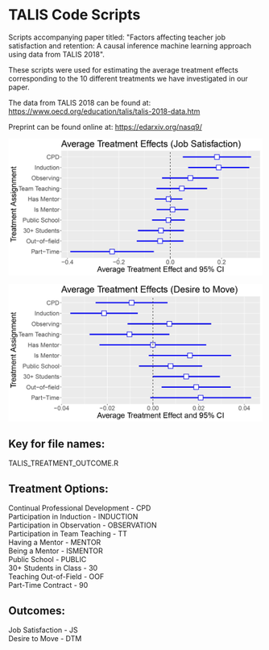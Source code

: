 # TALIS Code Scripts

Scripts accompanying paper titled: "Factors affecting teacher job satisfaction and retention: A causal inference machine learning approach using data from TALIS 2018".

These scripts were used for estimating the average treatment effects corresponding to the 10 different treatments we have investigated in our paper.

The data from TALIS 2018 can be found at: https://www.oecd.org/education/talis/talis-2018-data.htm

Preprint can be found online at: https://edarxiv.org/nasq9/

![alt text](https://github.com/Nathan-McJames/TALIS_Code_Scripts/blob/main/Pictures/js_ate_github_readme.jpg?raw=true)

![alt text](https://github.com/Nathan-McJames/TALIS_Code_Scripts/blob/main/Pictures/retention_ate_github_readme.jpg?raw=true)

## **Key for file names:**  
TALIS_TREATMENT_OUTCOME.R  

## **Treatment Options:**  
Continual Professional Development - CPD  
Participation in Induction - INDUCTION  
Participation in Observation - OBSERVATION  
Participation in Team Teaching - TT  
Having a Mentor - MENTOR  
Being a Mentor - ISMENTOR  
Public School - PUBLIC  
30+ Students in Class - 30  
Teaching Out-of-Field - OOF  
Part-Time Contract - 90  

## **Outcomes:**  
Job Satisfaction - JS  
Desire to Move - DTM  
